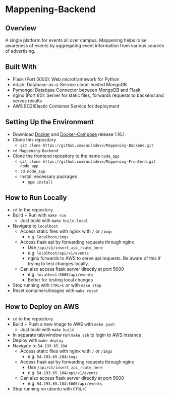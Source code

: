 # Mappening-Backend

## Overview
A single platform for events all over campus. Mappening helps raise awareness of events by aggregating event information from various sources of advertising.

## Built With
* Flask (Port 5000): Web microframework for Python
* mLab: Database-as-a-Service cloud-hosted MongoDB
* Pymongo: Database Connector between MongoDB and Flask
* nginx (Port 80): Server for static files, forwards requests to backend and serves results
* AWS EC2/Elastic Container Service for deployment

## Setting Up the Environment
* Download [Docker](https://www.docker.com) and [Docker-Compose](https://github.com/docker/compose/releases) release 1.16.1.  
* Clone this repository 
  * `git clone https://github.com/ucladevx/Mappening-Backend.git`  
* `cd Mappening-Backend`
* Clone the frontend repository to the name `node_app`
  * `git clone https://github.com/ucladevx/Mappening-Frontend.git node_app`
  * `cd node_app`
  * Install necessary packages
    * `npm install`

## How to Run Locally
* `cd` to the repository.
* Build + Run with `make run`
  * Just build with `make build-local`
* Navigate to `localhost`
  * Access static files with nginx with `/` or `/imgs`
    * e.g. `localhost/imgs`
  * Access flask api by forwarding requests through nginx
    * Use `/api/v1/insert_api_route_here`
    * e.g. `localhost/api/v1/events`
    * nginx forwards to AWS to serve api requests. Be aware of this if trying to test changes locally.
  * Can also access flask server directly at port 5000
    * e.g. `localhost:5000/api/events`
    * Better for testing local changes
* Stop running with `CTRL+C` or with `make stop`
* Reset containers/images with `make reset`

## How to Deploy on AWS
* `cd` to the repository.
* Build + Push a new image to AWS with `make push`
  * Just build with `make build`
* In separate tab/window run `make ssh` to login to AWS instance
* Deploy with `make deploy`
* Navigate to `54.193.65.104`
  * Access static files with nginx with `/` or `/imgs`
    * e.g. `54.193.65.104/imgs`
  * Access flask api by forwarding requests through nginx
    * Use `/api/v1/insert_api_route_here`
    * e.g. `54.193.65.104/api/v1/events`
  * Can also access flask server directly at port 5000
    * e.g. `54.193.65.104:5000/api/events`
* Stop running on ubuntu with `CTRL+C`
